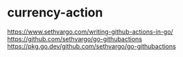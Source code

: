 # currency-action


https://www.sethvargo.com/writing-github-actions-in-go/
https://github.com/sethvargo/go-githubactions
https://pkg.go.dev/github.com/sethvargo/go-githubactions
